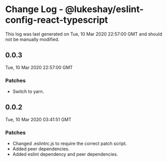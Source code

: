 # Change Log - @lukeshay/eslint-config-react-typescript

This log was last generated on Tue, 10 Mar 2020 22:57:00 GMT and should not be manually modified.

## 0.0.3
Tue, 10 Mar 2020 22:57:00 GMT

### Patches

- Switch to yarn.

## 0.0.2
Tue, 10 Mar 2020 03:41:51 GMT

### Patches

- Changed .eslintrc.js to require the correct patch script.
- Added peer dependencies.
- Added eslint dependency and peer dependencies.

